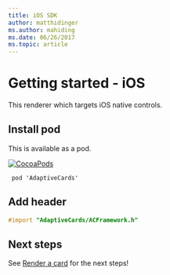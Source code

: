 ```yaml
---
title: iOS SDK
author: matthidinger
ms.author: mahiding
ms.date: 06/26/2017
ms.topic: article
---
```


# Getting started - iOS

This renderer which targets iOS native controls.

## Install pod

This is available as a pod.

[![CocoaPods](https://img.shields.io/cocoapods/v/AdaptiveCards.svg)](https://cocoapods.org/pods/AdaptiveCards)

```console
 pod 'AdaptiveCards'
```

## Add header

```objective-c
#import "AdaptiveCards/ACFramework.h"
```

## Next steps

See [Render a card](render-a-card.md) for the next steps!